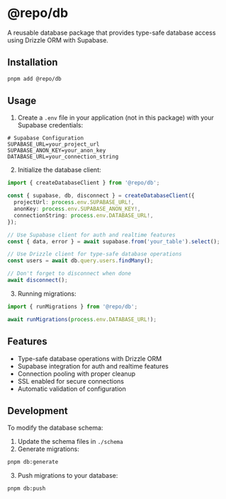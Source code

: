 # @repo/db

A reusable database package that provides type-safe database access using Drizzle ORM with Supabase.

## Installation

```bash
pnpm add @repo/db
```

## Usage

1. Create a `.env` file in your application (not in this package) with your Supabase credentials:

```env
# Supabase Configuration
SUPABASE_URL=your_project_url
SUPABASE_ANON_KEY=your_anon_key
DATABASE_URL=your_connection_string
```

2. Initialize the database client:

```typescript
import { createDatabaseClient } from '@repo/db';

const { supabase, db, disconnect } = createDatabaseClient({
  projectUrl: process.env.SUPABASE_URL!,
  anonKey: process.env.SUPABASE_ANON_KEY!,
  connectionString: process.env.DATABASE_URL!,
});

// Use Supabase client for auth and realtime features
const { data, error } = await supabase.from('your_table').select();

// Use Drizzle client for type-safe database operations
const users = await db.query.users.findMany();

// Don't forget to disconnect when done
await disconnect();
```

3. Running migrations:

```typescript
import { runMigrations } from '@repo/db';

await runMigrations(process.env.DATABASE_URL!);
```

## Features

- Type-safe database operations with Drizzle ORM
- Supabase integration for auth and realtime features
- Connection pooling with proper cleanup
- SSL enabled for secure connections
- Automatic validation of configuration

## Development

To modify the database schema:

1. Update the schema files in `./schema`
2. Generate migrations:

```bash
pnpm db:generate
```

3. Push migrations to your database:

```bash
pnpm db:push
```
